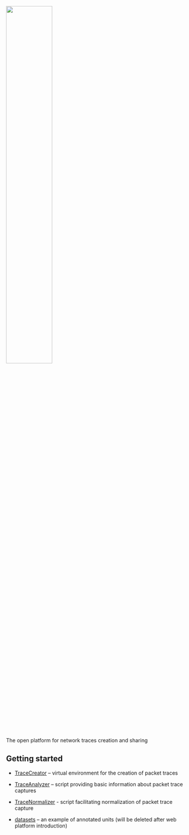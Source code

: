 <img src="https://is.muni.cz/www/325314/logo.png" width="50%"/>

&nbsp;

The open platform for network traces creation and sharing 

## Getting started

- [TraceCreator](TraceCreator) – virtual environment for the creation of packet traces

- [TraceAnalyzer](TraceAnalyzer) – script providing basic information about packet trace captures

- [TraceNormalizer](TraceNormalizer) - script facilitating normalization of packet trace capture

- [datasets](datasets) – an example of annotated units (will be deleted after web platform introduction)
